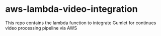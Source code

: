 # aws-lambda-video-integration
This repo contains the lambda function to integrate Gumlet for continues video processing pipeline via AWS
